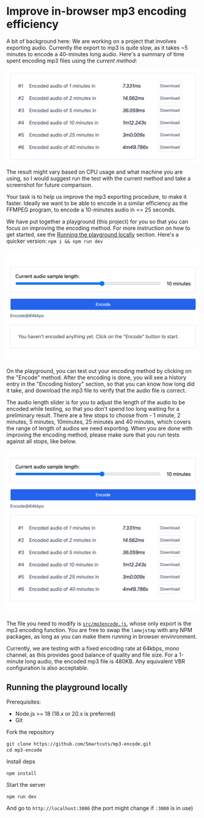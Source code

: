 Improve in-browser mp3 encoding efficiency
=====

A bit of background here: We are working on a project that involves exporting audio. Currently the export to mp3 is quite slow, as it takes ~5 minutes to encode a 40-minutes long audio. Here's a summary of time spent encoding mp3 files using the _current method_:

![Benchmark 2024-01-16](/docs/benchmark_2024-01-16.png)

The result might vary based on CPU usage and what machine you are using, so I would suggest run the test with the current method and take a screenshot for future comparison.

Your task is to help us improve the mp3 exporting procedure, to make it faster. Ideally we want to be able to encode in a similar efficiency as the FFMPEG program, to encode a 10-minutes audio in <= 25 seconds.

We have put together a playground (this project) for you so that you can focus on improving the encoding method. For more instruction on how to get started, see the [Running the playground locally](#running-the-playground-locally) section. Here's a quicker version: `npm i && npm run dev`

![Playground](/docs/playground_1.png)

On the playground, you can test out your encoding method by clicking on the "Encode" method. After the encoding is done, you will see a history entry in the "Encoding history" section, so that you can know how long did it take, and download the mp3 file to verify that the audio file is correct.

The audio length slider is for you to adjust the length of the audio to be encoded while testing, so that you don't spend too long waiting for a preliminary result. There are a few stops to choose from - 1 minute, 2 minutes, 5 minutes, 10minutes, 25 minutes and 40 minutes, which covers the range of length of audios we need exporting. When you are done with improving the encoding method, please make sure that you run tests against all stops, like below.

![Results](/docs/playground_2.png)

The file you need to modify is [`src/mp3encode.js`](src/mp3encode.js), whose only export is the mp3 encoding function. You are free to swap the `lamejstmp` with any NPM packages, as long as you can make them running in browser envinronment.

Currently, we are testing with a fixed encoding rate at 64kbps, mono channel, as this provides good balance of quality and file size. For a 1-minute long audio, the encoded mp3 file is 480KB. Any equivalent VBR configuration is also acceptable.


## Running the playground locally

Prerequisites:
- Node.js >= 18 (18.x or 20.x is preferred)
- Git

Fork the repository
```
git clone https://github.com/Smartcuts/mp3-encode.git
cd mp3-encode
```

Install deps
```
npm install
```

Start the server
```
npm run dev
```

And go to `http://localhost:3000` (the port might change if `:3000` is in use)
